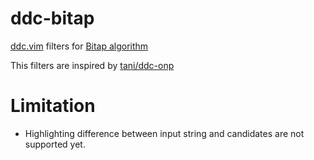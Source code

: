 # ddc-bitap

[ddc.vim](https://github.com/Shougo/ddc.vim) filters for [Bitap algorithm](https://en.wikipedia.org/wiki/Bitap_algorithm)

This filters are inspired by [tani/ddc-onp](https://github.com/tani/ddc-onp)


# Limitation

- Highlighting difference between input string and candidates are not supported yet.
